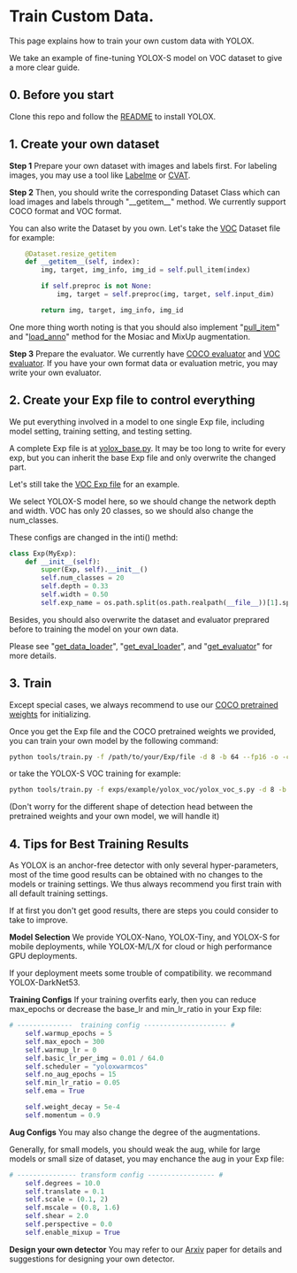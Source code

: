 # Train Custom Data.
This page explains how to train your own custom data with YOLOX.

We take an example of fine-tuning YOLOX-S model on VOC dataset to give a more clear guide.

## 0. Before you start
Clone this repo and follow the [README](../README.md) to install YOLOX.

## 1. Create your own dataset
**Step 1** Prepare your own dataset with images and labels first. For labeling images, you may use a tool like [Labelme](https://github.com/wkentaro/labelme) or [CVAT](https://github.com/openvinotoolkit/cvat).

**Step 2** Then, you should write the corresponding Dataset Class which can load images and labels through "\_\_getitem\_\_" method. We currently support COCO format and VOC format.

You can also write the Dataset by you own. Let's take the [VOC](../yolox/data/datasets/voc.py#L151) Dataset file for example:
```python
    @Dataset.resize_getitem
    def __getitem__(self, index):
        img, target, img_info, img_id = self.pull_item(index)

        if self.preproc is not None:
            img, target = self.preproc(img, target, self.input_dim)

        return img, target, img_info, img_id

```

One more thing worth noting is that you should also implement "[pull_item](../yolox/data/datasets/voc.py#L129)" and "[load_anno](../yolox/data/datasets/voc.py#L121)" method for the Mosiac and MixUp augmentation.

**Step 3** Prepare the evaluator. We currently have [COCO evaluator](../yolox/evaluators/coco_evaluator.py) and [VOC evaluator](../yolox/evaluators/voc_evaluator.py).
If you have your own format data or evaluation metric, you may write your own evaluator.

## 2. Create your Exp file to control everything
We put everything involved in a model to one single Exp file, including model setting, training setting, and testing setting.

A complete Exp file is at [yolox_base.py](../yolox/exp/yolox_base.py). It may be too long to write for every exp, but you can inherit the base Exp file and only overwrite the changed part.

Let's still take the [VOC Exp file](../exps/example/yolox_voc/yolox_voc_s.py) for an example.

We select YOLOX-S model here, so we should change the network depth and width. VOC has only 20 classes, so we should also change the num_classes.

These configs are changed in the inti() methd:
```python
class Exp(MyExp):
    def __init__(self):
        super(Exp, self).__init__()
        self.num_classes = 20
        self.depth = 0.33
        self.width = 0.50
        self.exp_name = os.path.split(os.path.realpath(__file__))[1].split(".")[0]
```

Besides, you should also overwrite the dataset and evaluator preprared before to training the model on your own data.

Please see "[get_data_loader](../exps/example/yolox_voc/yolox_voc_s.py#L20)", "[get_eval_loader](../exps/example/yolox_voc/yolox_voc_s.py#L82)", and "[get_evaluator](../exps/example/yolox_voc/yolox_voc_s.py#L113)" for more details.

## 3. Train
Except special cases, we always recommend to use our [COCO pretrained weights](../README.md) for initializing.

Once you get the Exp file and the COCO pretrained weights we provided, you can train your own model by the following command:
```bash
python tools/train.py -f /path/to/your/Exp/file -d 8 -b 64 --fp16 -o -c /path/to/the/pretrained/weights
```

or take the YOLOX-S VOC training for example:
```bash
python tools/train.py -f exps/example/yolox_voc/yolox_voc_s.py -d 8 -b 64 --fp16 -o -c /path/to/yolox_s.pth.tar
```

(Don't worry for the different shape of detection head between the pretrained weights and your own model, we will handle it)

## 4. Tips for Best Training Results

As YOLOX is an anchor-free detector with only several hyper-parameters, most of the time good results can be obtained with no changes to the models or training settings.
We thus always recommend you first train with all default training settings.

If at first you don't get good results, there are steps you could consider to take to improve.

**Model Selection** We provide YOLOX-Nano, YOLOX-Tiny, and YOLOX-S for mobile deployments, while YOLOX-M/L/X for cloud or high performance GPU deployments.

If your deployment meets some trouble of compatibility. we recommand YOLOX-DarkNet53.

**Training Configs** If your training overfits early, then you can reduce max\_epochs or decrease the base\_lr and min\_lr\_ratio in your Exp file:
```python
# --------------  training config --------------------- #
    self.warmup_epochs = 5
    self.max_epoch = 300
    self.warmup_lr = 0
    self.basic_lr_per_img = 0.01 / 64.0
    self.scheduler = "yoloxwarmcos"
    self.no_aug_epochs = 15
    self.min_lr_ratio = 0.05
    self.ema = True

    self.weight_decay = 5e-4
    self.momentum = 0.9
```

**Aug Configs** You may also change the degree of the augmentations.

Generally, for small models, you should weak the aug, while for large models or small size of dataset, you may enchance the aug in your Exp file:
```python
# --------------- transform config ----------------- #
    self.degrees = 10.0
    self.translate = 0.1
    self.scale = (0.1, 2)
    self.mscale = (0.8, 1.6)
    self.shear = 2.0
    self.perspective = 0.0
    self.enable_mixup = True
```

**Design your own detector** You may refer to our [Arxiv]() paper for details and suggestions for designing your own detector.
